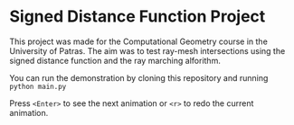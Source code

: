 # Signed Distance Function Project

This project was made for the Computational Geometry course in the University of Patras. The aim was to test ray-mesh intersections using the signed distance function and the ray marching alforithm.

You can run the demonstration by cloning this repository and running `python main.py`

Press `<Enter>` to see the next animation or `<r>` to redo the current animation.
